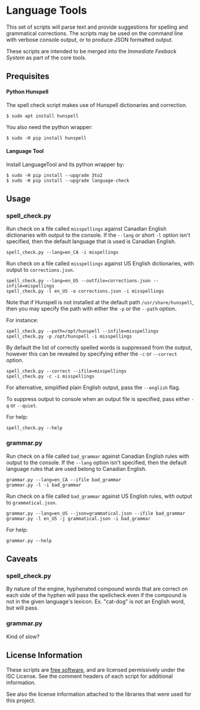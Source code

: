 # Language Tools

This set of scripts will parse text and provide suggestions for spelling
and grammatical corrections. The scripts may be used on the command line with
verbose console output, or to produce JSON formatted output.

These scripts are intended to be merged into the _Immediate Feeback System_ as
part of the core tools.

## Prequisites

#### Python Hunspell
The spell check script makes use of Hunspell dictionaries and correction.
```
$ sudo apt install hunspell
```

You also need the python wrapper:
```
$ sudo -H pip install hunspell
```

#### Language Tool
Install LanguageTool and its python wrapper by:
```
$ sudo -H pip install --upgrade 3to2
$ sudo -H pip install --upgrade language-check
```

## Usage

### spell\_check.py

Run check on a file called `misspellings` against Canadian English dictionaries
with output to the console. If the `--lang` or short `-l` option isn't
specified, then the default language that is used is Canadian English.
```
spell_check.py --lang=en_CA -i mispellings
```

Run check on a file called `misspellings` against US English dictionaries, with
output to `corrections.json`.
```
spell_check.py --lang=en_US --outfile=corrections.json --infile=mispellings
spell_check.py -l en_US -o corrections.json -i misspellings
```

Note that if Hunspell is not installed at the default path
`/usr/share/hunspell`, then you may specify the path with either the `-p` or
the  `--path` option.

For instance:
```
spell_check.py --path=/opt/hunspell --infile=misspellings
spell_check.py -p /opt/hunspell -i misspellings
```

By default the list of correctly spelled words is suppressed from the output,
however this can be revealed by specifying either the `-c` or `--correct`
option.
```
spell_check.py --correct --ifile=misspellings
spell_check.py -c -i misspellings
```

For alternative, simplified plain English output, pass the `--english` flag.

To suppress output to console when an output file is specified, pass either
`-q` or `--quiet`.

For help:
```
spell_check.py --help
```

### grammar.py

Run check on a file called `bad_grammar` against Canadian English rules with
output to the console. If the `--lang` option isn't specified, then the
default language rules that are used belong to Canadian English.
```
grammar.py --lang=en_CA --ifile bad_grammar
grammar.py -l -i bad_grammar
```

Run check on a file called `bad_grammar` against US English rules, with output
to `grammatical.json`.
```
grammar.py --lang=en_US --json=grammatical.json --ifile bad_grammar
grammar.py -l en_US -j grammatical.json -i bad_grammar
```

For help:
```
grammar.py --help
```

## Caveats

### spell\_check.py

By nature of the engine, hyphenated compound words that are correct on each
side of the hyphen will pass the spellcheck even if the compound is not in the
given language's lexicon. Ex. "cat-dog" is not an English word, but will pass.

### grammar.py

Kind of slow?

## License Information

These scripts are
[free software](https://www.gnu.org/philosophy/free-sw.en.html), and are
licensed permissively under the ISC License. See the comment headers of each
script for additional information.

See also the license information attached to the libraries that were used for
this project.
